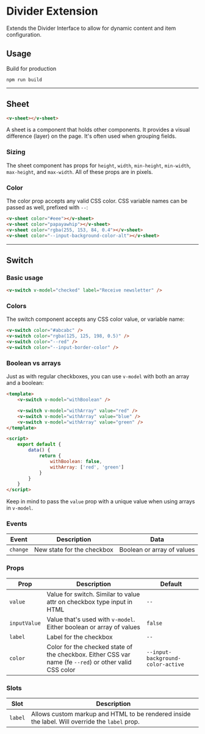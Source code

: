 # Divider Extension

Extends the Divider Interface to allow for dynamic content and item configuration.  

## Usage

Build for production

```
npm run build
```

---

## Sheet

```html
<v-sheet></v-sheet>
```

A sheet is a component that holds other components. It provides a visual difference (layer) on the page. It's often used when grouping fields.

### Sizing

The sheet component has props for `height`, `width`, `min-height`, `min-width`, `max-height`, and `max-width`. All of these props are in pixels.

### Color

The color prop accepts any valid CSS color. CSS variable names can be passed as well, prefixed with `--`:

```html
<v-sheet color="#eee"></v-sheet>
<v-sheet color="papayawhip"></v-sheet>
<v-sheet color="rgba(255, 153, 84, 0.4"></v-sheet>
<v-sheet color="--input-background-color-alt"></v-sheet>
```


---

## Switch

### Basic usage

```html
<v-switch v-model="checked" label="Receive newsletter" />
```

### Colors

The switch component accepts any CSS color value, or variable name:

```html
<v-switch color="#abcabc" />
<v-switch color="rgba(125, 125, 198, 0.5)" />
<v-switch color="--red" />
<v-switch color="--input-border-color" />
```

### Boolean vs arrays

Just as with regular checkboxes, you can use `v-model` with both an array and a boolean:


```html
<template>
	<v-switch v-model="withBoolean" />

	<v-switch v-model="withArray" value="red" />
	<v-switch v-model="withArray" value="blue" />
	<v-switch v-model="withArray" value="green" />
</template>

<script>
	export default {
		data() {
			return {
				withBoolean: false,
				withArray: ['red', 'green']
			}
		}
	}
</script>
```

Keep in mind to pass the `value` prop with a unique value when using arrays in `v-model`.

### Events

| Event    | Description                | Data                       |
|----------|----------------------------|----------------------------|
| `change` | New state for the checkbox | Boolean or array of values |

### Props

| Prop         | Description                                                                                            | Default                           |
|--------------|--------------------------------------------------------------------------------------------------------|-----------------------------------|
| `value`      | Value for switch. Similar to value attr on checkbox type input in HTML                                 | `--`                              |
| `inputValue` | Value that's used with `v-model`. Either boolean or array of values                                    | `false`                           |
| `label`      | Label for the checkbox                                                                                 | `--`                              |
| `color`      | Color for the checked state of the checkbox. Either CSS var name (fe `--red`) or other valid CSS color | `--input-background-color-active` |

### Slots

| Slot    | Description                                                                                    |
|---------|------------------------------------------------------------------------------------------------|
| `label` | Allows custom markup and HTML to be rendered inside the label. Will override the `label` prop. |